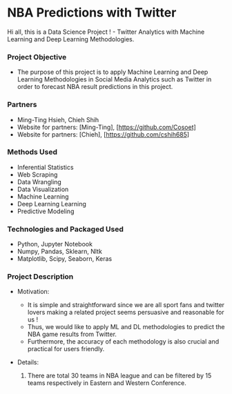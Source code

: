 # NBA Predictions with Twitter
Hi all, this is a Data Science Project ! - Twitter Analytics with Machine Learning and Deep Learning Methodologies.


### Project Objective

* The purpose of this project is to apply Machine Learning and Deep Learning Methodologies in Social Media Analytics such as 
Twitter in order to forecast NBA result predictions in this project.


### Partners

* Ming-Ting Hsieh, Chieh Shih
* Website for partners: [Ming-Ting], [https://github.com/Cosoet]
* Website for partners: [Chieh], [https://github.com/cshih685]


### Methods Used

* Inferential Statistics
* Web Scraping
* Data Wrangling
* Data Visualization
* Machine Learning
* Deep Learning Learning
* Predictive Modeling


### Technologies and Packaged Used

* Python, Jupyter Notebook
* Numpy, Pandas, Sklearn, Nltk
* Matplotlib, Scipy, Seaborn, Keras


### Project Description

* Motivation:

  - It is simple and straightforward since we are all sport fans and twitter lovers making a related project seems persuasive and reasonable for us ! 
  - Thus, we would like to apply ML and DL methodologies to predict the NBA game results from Twitter. 
  - Furthermore, the accuracy of each methodology is also crucial and practical for users friendly.  
  
* Details:

  1. There are total 30 teams in NBA league and can be filtered by 15 teams respectively in Eastern and Western Conference.







